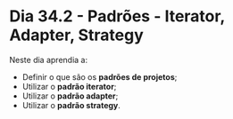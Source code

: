 # Dia 34.2 - Padrões - Iterator, Adapter, Strategy

Neste dia aprendia a:

- Definir o que são os **padrões de projetos**;
- Utilizar o **padrão iterator**;
- Utilizar o **padrão adapter**;
- Utilizar o **padrão strategy**.
